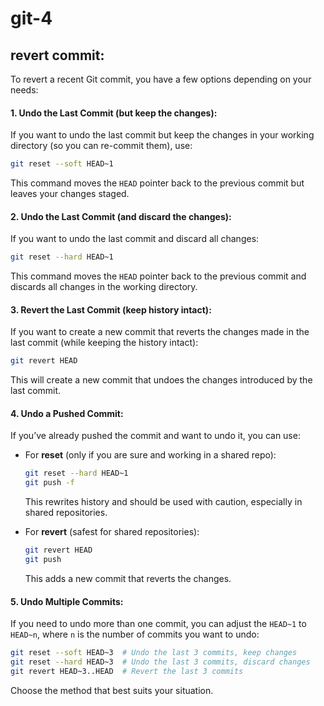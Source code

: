 # git-4

## revert commit:

To revert a recent Git commit, you have a few options depending on your needs:

#### 1. **Undo the Last Commit (but keep the changes):**

If you want to undo the last commit but keep the changes in your working directory (so you can re-commit them), use:

```bash
git reset --soft HEAD~1
```

This command moves the `HEAD` pointer back to the previous commit but leaves your changes staged.

#### 2. **Undo the Last Commit (and discard the changes):**

If you want to undo the last commit and discard all changes:

```bash
git reset --hard HEAD~1
```

This command moves the `HEAD` pointer back to the previous commit and discards all changes in the working directory.

#### 3. **Revert the Last Commit (keep history intact):**

If you want to create a new commit that reverts the changes made in the last commit (while keeping the history intact):

```bash
git revert HEAD
```

This will create a new commit that undoes the changes introduced by the last commit.

#### 4. **Undo a Pushed Commit:**

If you’ve already pushed the commit and want to undo it, you can use:

*   For **reset** (only if you are sure and working in a shared repo):

    ```bash
    git reset --hard HEAD~1
    git push -f
    ```

    This rewrites history and should be used with caution, especially in shared repositories.
*   For **revert** (safest for shared repositories):

    ```bash
    git revert HEAD
    git push
    ```

    This adds a new commit that reverts the changes.

#### 5. **Undo Multiple Commits:**

If you need to undo more than one commit, you can adjust the `HEAD~1` to `HEAD~n`, where `n` is the number of commits you want to undo:

```bash
git reset --soft HEAD~3  # Undo the last 3 commits, keep changes
git reset --hard HEAD~3  # Undo the last 3 commits, discard changes
git revert HEAD~3..HEAD  # Revert the last 3 commits
```

Choose the method that best suits your situation.
